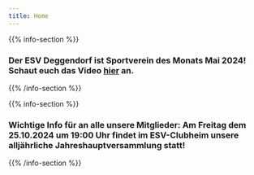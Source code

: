 ```yaml
---
title: Home
---
```


{{% info-section %}}
### Der ESV Deggendorf ist Sportverein des Monats Mai 2024! Schaut euch das Video <a class="underline" href="https://www.youtube.com/watch?v=x5HXKqykRYY" target="_blank">hier</a> an.
{{% /info-section %}}

{{% info-section %}}
### Wichtige Info für an alle unsere Mitglieder: Am Freitag dem 25.10.2024 um 19:00 Uhr findet im ESV-Clubheim unsere alljährliche Jahreshauptversammlung statt!
{{% /info-section %}}
